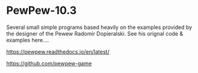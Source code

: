 # PewPew-10.3
Several small simple programs based heavily on the examples provided by the designer of the Pewew Radomir Dopieralski.
See his orignal code & examples here.... 

https://pewpew.readthedocs.io/en/latest/

https://github.com/pewpew-game
